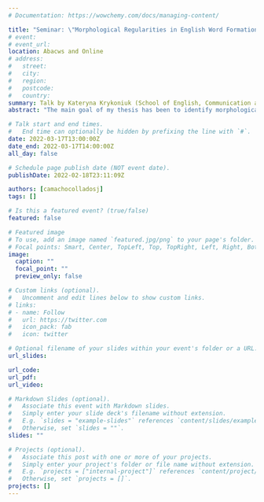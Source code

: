 ```yaml
---
# Documentation: https://wowchemy.com/docs/managing-content/

title: "Seminar: \"Morphological Regularities in English Word Formation: Perspectives for Further Development\""
# event:
# event_url:
location: Abacws and Online
# address:
#   street:
#   city:
#   region:
#   postcode:
#   country:
summary: Talk by Kateryna Krykoniuk (School of English, Communication and Philosophy, Cardiff University)
abstract: "The main goal of my thesis has been to identify morphological constructions, patterns and regularities in English word formation. For this purpose, I first compiled a sample of 32,000 words, for the annotation of which I then applied a method of formal morphological analysis (e.g. Tyschenko 1969). As a result, a morphological metacorpus has been developed that contains information about morphology, frequency and the year of the first record of words. Next, I applied various statistical methods to this metacorpus, in order to identify the main trends in the data (e.g. Poisson regression, graph-theory network and relative entropy). These different analyses allowed me to construct an overall picture of English word formation and capture the interplay between different parameters of English word-formation grammar. As yet, linguistic studies have looked at individual word-formation processes at a time, whereas the approach adopted in my thesis considers them in their entirety, which makes it innovative. In my talk, I will explain the main findings of my research and will discuss the potential for their further development in the field of natural language processing – for example, for developing a morphological parser and for modelling of English morphology."

# Talk start and end times.
#   End time can optionally be hidden by prefixing the line with `#`.
date: 2022-03-17T13:00:00Z
date_end: 2022-03-17T14:00:00Z
all_day: false

# Schedule page publish date (NOT event date).
publishDate: 2022-02-18T23:11:09Z

authors: [camachocolladosj]
tags: []

# Is this a featured event? (true/false)
featured: false

# Featured image
# To use, add an image named `featured.jpg/png` to your page's folder. 
# Focal points: Smart, Center, TopLeft, Top, TopRight, Left, Right, BottomLeft, Bottom, BottomRight.
image:
  caption: ""
  focal_point: ""
  preview_only: false

# Custom links (optional).
#   Uncomment and edit lines below to show custom links.
# links:
# - name: Follow
#   url: https://twitter.com
#   icon_pack: fab
#   icon: twitter

# Optional filename of your slides within your event's folder or a URL.
url_slides:

url_code:
url_pdf:
url_video:

# Markdown Slides (optional).
#   Associate this event with Markdown slides.
#   Simply enter your slide deck's filename without extension.
#   E.g. `slides = "example-slides"` references `content/slides/example-slides.md`.
#   Otherwise, set `slides = ""`.
slides: ""

# Projects (optional).
#   Associate this post with one or more of your projects.
#   Simply enter your project's folder or file name without extension.
#   E.g. `projects = ["internal-project"]` references `content/project/deep-learning/index.md`.
#   Otherwise, set `projects = []`.
projects: []
---
```

